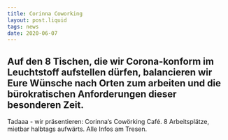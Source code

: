 ```yaml
---
title: Corinna Coworking
layout: post.liquid
tags: news
date: 2020-06-07
---
```

Auf den 8 Tischen, die wir Corona-konform im Leuchtstoff aufstellen dürfen, balancieren wir Eure Wünsche nach Orten zum arbeiten und die bürokratischen Anforderungen dieser besonderen Zeit.
---
Tadaaa - wir präsentieren: Corinna‘s Cowörking Café. 8 Arbeitsplätze,
mietbar halbtags aufwärts. Alle Infos am Tresen.

